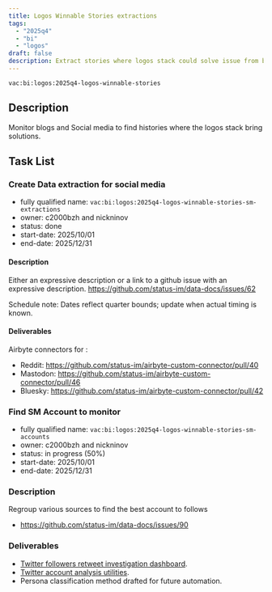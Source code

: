 ```yaml
---
title: Logos Winnable Stories extractions
tags:
  - "2025q4"
  - "bi"
  - "logos"
draft: false
description: Extract stories where logos stack could solve issue from blogs and social media.
---
```


`vac:bi:logos:2025q4-logos-winnable-stories`

## Description

Monitor blogs and Social media to find histories where the logos stack bring solutions.

## Task List

### Create Data extraction for social media

* fully qualified name: `vac:bi:logos:2025q4-logos-winnable-stories-sm-extractions`
* owner: c2000bzh and nickninov
* status: done
* start-date: 2025/10/01
* end-date: 2025/12/31

#### Description

Either an expressive description or a link to a github issue with an expressive description.
https://github.com/status-im/data-docs/issues/62

Schedule note: Dates reflect quarter bounds; update when actual timing is known.
#### Deliverables

Airbyte connectors for :
* Reddit: https://github.com/status-im/airbyte-custom-connector/pull/40
* Mastodon: https://github.com/status-im/airbyte-custom-connector/pull/46
* Bluesky: https://github.com/status-im/airbyte-custom-connector/pull/42

### Find SM Account to monitor

* fully qualified name: `vac:bi:logos:2025q4-logos-winnable-stories-sm-accounts`
* owner: c2000bzh and nickninov
* status: in progress (50%)
* start-date: 2025/10/01
* end-date: 2025/12/31


### Description

Regroup various sources to find the best account to follows
* https://github.com/status-im/data-docs/issues/90

### Deliverables

- [Twitter followers retweet investigation dashboard](https://superset.test.bi.status.im/superset/dashboard/twitter_investigation/?native_filters_key=ZgqtlpcsUEI).
- [Twitter account analysis utilities](https://github.com/status-im/bi-utils/pull/6).
- Persona classification method drafted for future automation.
